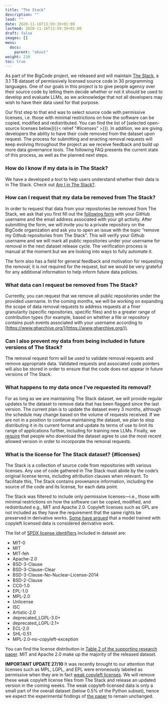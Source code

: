 ```yaml
---
title: "The Stack"
description: ""
lead: ""
date: 2020-11-16T13:59:39+01:00
lastmod: 2020-11-16T13:59:39+01:00
draft: false
images: []
menu:
  docs:
    parent: "about"
weight: 210
toc: true
---
```


As part of the BigCode project, we released and will maintain [The Stack](https://huggingface.co/datasets/bigcode/the-stack), a 3.1 TB dataset of permissively licensed source code in 30 programming languages. One of our goals in this project is to give people agency over their source code by letting them decide whether or not it should be used to develop and evaluate LLMs, as we acknowledge that not all developers may wish to have their data used for that purpose.

Our first step to that end was to select source code with permissive licenses, i.e. those with minimal restrictions on how the software can be copied, modified and redistributed. You can find the list of [selected open-source licenses below]({{< relref "#licenses" >}}). In addition, we are giving developers the ability to have their code removed from the dataset upon request. The process for submitting and enacting removal requests will keep evolving throughout the project as we receive feedback and build up more data governance tools. The following FAQ presents the current state of this process, as well as the planned next steps. 

### How do I know if my data is in The Stack?
We have a developed a tool to help users understand whether their data is in The Stack. Check out [Am I in The Stack?](https://huggingface.co/spaces/bigcode/in-the-stack). 

### How can I request that my data be removed from The Stack?
In order to request that data from your repositories be removed from The Stack, we ask that you first fill out the [following form](https://forms.gle/6o2A6h3YcAuGYxtm7) with your GitHub username and the email address associated with your git activity. After submitting the form, we will invite you to a private repository on the BigCode organization and ask you to open an issue with the topic “remove my Github repositories from The Stack”. This will verify your Github username and we will mark all public repositories under your username for removal in the next dataset release cycle. The verification process is manual at the moment but we are looking into ways to fully automate it. 

The form also has a field for general feedback and motivation for requesting the removal; it is not required for the request, but we would be very grateful for any additional information to help inform future data policies.

### What data can I request be removed from The Stack?
Currently, you can request that we remove all public repositories under the provided username. In the coming months, we will be working on expanding the scope of data removal requests to address requests at a finer granularity (specific repositories, specific files) and to a greater range of contribution types (for example, based on whether a file or repository contains push events associated with your username according to [https://www.gharchive.org/](https://www.gharchive.org/)).

### Can I also prevent my data from being included in future versions of The Stack?
The removal request form will be used to validate removal requests and remove appropriate data. Validated requests and associated code pointers will also be stored in order to ensure that the code does not appear in future versions of The Stack.

### What happens to my data once I’ve requested its removal?
For as long as we are maintaining The Stack dataset, we will provide regular updates to the dataset to remove data that has been flagged since the last version. The current plan is to update the dataset every 3 months, although the schedule may change based on the volume of requests received. If we are not in a position to continue maintaining the dataset, we plan to stop distributing it in its current format and update its terms of use to limit its range of applications further, including for training new LLMs. Finally, we [require](https://huggingface.co/datasets/bigcode/the-stack#terms-of-use-for-the-stack) that people who download the dataset agree to use the most recent allowed version in order to incorporate the removal requests. 

### What is the license for The Stack dataset? {#licenses}
The Stack is a collection of source code from repositories with various licenses. Any use of code gathered in The Stack must abide by the code’s original license terms, including attribution clauses when relevant. To facilitate this, The Stack contains provenance information, including the source of the code and its license, for each data point.

The Stack was filtered to include only permissive licenses—i.e., those with minimal restrictions on how the software can be copied, modified, and redistributed e.g., MIT and Apache 2.0. Copyleft licenses such as GPL are not included as they have the requirement that the same rights be preserved in derivative works. [Some have argued](https://sfconservancy.org/blog/2022/feb/03/github-copilot-copyleft-gpl/) that a model trained with copyleft licensed data is considered derivative work.

The list of [SPDX license identifiers](https://spdx.org/licenses/) included in dataset are:
- MIT-0
- MIT
- MIT-feh
- Apache-2.0
- BSD-3-Clause
- BSD-3-Clause-Clear
- BSD-3-Clause-No-Nuclear-License-2014
- BSD-2-Clause
- CC0-1.0
- EPL-1.0
- MPL-2.0
- Unlicense
- ISC
- Artistic-2.0
- deprecated\_LGPL-3.0+
- deprecated\_LGPL-2.1+
- ECL-2.0
- SHL-0.51
- MPL-2.0-no-copyleft-exception

You can find the license distribution in [Table 2 of the supporting research paper](https://drive.google.com/file/d/17J-0KXTDzY9Esp-JqXYHIcy--i_7G5Bb/view). MIT and Apache 2.0 make up the majority of the released dataset. 

**IMPORTANT UPDATE 27/10** It was recently brought to our attention that licenses such as MPL, LGPL, and EPL were erroneously labeled as permissive when they are in fact [weak copyleft licenses](https://blueoakcouncil.org/copyleft). We will remove these weak copyleft license files from The Stack and release an updated version in the coming weeks. The weak copyleft-licensed data is only a small part of the overall dataset (below 0.5% of the Python subset), hence we expect the experimental findings of [the paper](https://drive.google.com/file/d/17J-0KXTDzY9Esp-JqXYHIcy--i_7G5Bb/view) to remain unchanged.
